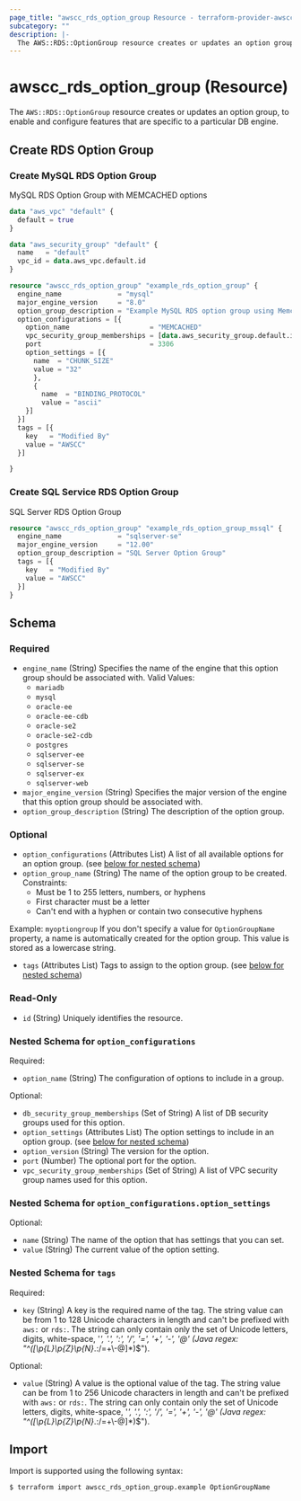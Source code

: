 ```yaml
---
page_title: "awscc_rds_option_group Resource - terraform-provider-awscc"
subcategory: ""
description: |-
  The AWS::RDS::OptionGroup resource creates or updates an option group, to enable and configure features that are specific to a particular DB engine.
---
```


# awscc_rds_option_group (Resource)

The ``AWS::RDS::OptionGroup`` resource creates or updates an option group, to enable and configure features that are specific to a particular DB engine.

## Create RDS Option Group

### Create MySQL RDS Option Group
MySQL RDS Option Group with MEMCACHED options
```terraform
data "aws_vpc" "default" {
  default = true
}

data "aws_security_group" "default" {
  name   = "default"
  vpc_id = data.aws_vpc.default.id
}

resource "awscc_rds_option_group" "example_rds_option_group" {
  engine_name              = "mysql"
  major_engine_version     = "8.0"
  option_group_description = "Example MySQL RDS option group using Memcached"
  option_configurations = [{
    option_name                    = "MEMCACHED"
    vpc_security_group_memberships = [data.aws_security_group.default.id]
    port                           = 3306
    option_settings = [{
      name  = "CHUNK_SIZE"
      value = "32"
      },
      {
        name  = "BINDING_PROTOCOL"
        value = "ascii"
    }]
  }]
  tags = [{
    key   = "Modified By"
    value = "AWSCC"
  }]

}
```

### Create SQL Service RDS Option Group
SQL Server RDS Option Group 
```terraform
resource "awscc_rds_option_group" "example_rds_option_group_mssql" {
  engine_name              = "sqlserver-se"
  major_engine_version     = "12.00"
  option_group_description = "SQL Server Option Group"
  tags = [{
    key   = "Modified By"
    value = "AWSCC"
  }]
}
```

<!-- schema generated by tfplugindocs -->
## Schema

### Required

- `engine_name` (String) Specifies the name of the engine that this option group should be associated with.
 Valid Values: 
  +   ``mariadb`` 
  +   ``mysql`` 
  +   ``oracle-ee`` 
  +   ``oracle-ee-cdb`` 
  +   ``oracle-se2`` 
  +   ``oracle-se2-cdb`` 
  +   ``postgres`` 
  +   ``sqlserver-ee`` 
  +   ``sqlserver-se`` 
  +   ``sqlserver-ex`` 
  +   ``sqlserver-web``
- `major_engine_version` (String) Specifies the major version of the engine that this option group should be associated with.
- `option_group_description` (String) The description of the option group.

### Optional

- `option_configurations` (Attributes List) A list of all available options for an option group. (see [below for nested schema](#nestedatt--option_configurations))
- `option_group_name` (String) The name of the option group to be created.
 Constraints:
  +  Must be 1 to 255 letters, numbers, or hyphens
  +  First character must be a letter
  +  Can't end with a hyphen or contain two consecutive hyphens
  
 Example: ``myoptiongroup`` 
 If you don't specify a value for ``OptionGroupName`` property, a name is automatically created for the option group.
  This value is stored as a lowercase string.
- `tags` (Attributes List) Tags to assign to the option group. (see [below for nested schema](#nestedatt--tags))

### Read-Only

- `id` (String) Uniquely identifies the resource.

<a id="nestedatt--option_configurations"></a>
### Nested Schema for `option_configurations`

Required:

- `option_name` (String) The configuration of options to include in a group.

Optional:

- `db_security_group_memberships` (Set of String) A list of DB security groups used for this option.
- `option_settings` (Attributes List) The option settings to include in an option group. (see [below for nested schema](#nestedatt--option_configurations--option_settings))
- `option_version` (String) The version for the option.
- `port` (Number) The optional port for the option.
- `vpc_security_group_memberships` (Set of String) A list of VPC security group names used for this option.

<a id="nestedatt--option_configurations--option_settings"></a>
### Nested Schema for `option_configurations.option_settings`

Optional:

- `name` (String) The name of the option that has settings that you can set.
- `value` (String) The current value of the option setting.



<a id="nestedatt--tags"></a>
### Nested Schema for `tags`

Required:

- `key` (String) A key is the required name of the tag. The string value can be from 1 to 128 Unicode characters in length and can't be prefixed with ``aws:`` or ``rds:``. The string can only contain only the set of Unicode letters, digits, white-space, '_', '.', ':', '/', '=', '+', '-', '@' (Java regex: "^([\\p{L}\\p{Z}\\p{N}_.:/=+\\-@]*)$").

Optional:

- `value` (String) A value is the optional value of the tag. The string value can be from 1 to 256 Unicode characters in length and can't be prefixed with ``aws:`` or ``rds:``. The string can only contain only the set of Unicode letters, digits, white-space, '_', '.', ':', '/', '=', '+', '-', '@' (Java regex: "^([\\p{L}\\p{Z}\\p{N}_.:/=+\\-@]*)$").

## Import

Import is supported using the following syntax:

```shell
$ terraform import awscc_rds_option_group.example OptionGroupName
```